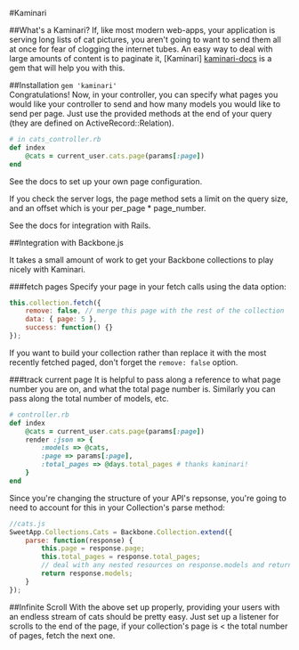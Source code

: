#Kaminari

##What's a Kaminari?
If, like most modern web-apps, your
application is serving long lists of cat pictures, you aren't going to
want to send them all at once for fear of clogging the internet tubes.
An easy way to deal with large amounts of content is to paginate it, [Kaminari] [kaminari-docs] is a gem that will help you with this. 

[kaminari-docs]: https://github.com/amatsuda/kaminari

##Installation
`gem 'kaminari'`  
Congratulations! Now, in your controller, you can specify what pages you
would like your controller to send and how many models you would like to
send per page. Just use the provided methods at the end of your query
(they are defined on ActiveRecord::Relation).

  
```ruby
# in cats_controller.rb
def index
    @cats = current_user.cats.page(params[:page])
end
```


See the docs to set up your own page configuration.

If you check the server logs, the page method sets a limit on the query size, and an offset which
is your per_page * page_number.

See the docs for integration with Rails.

##Integration with Backbone.js

It takes a small amount of work to get your Backbone collections to play nicely with
Kaminari.

###fetch pages
Specify your page in your fetch calls using the data option:

```javascript
this.collection.fetch({
    remove: false, // merge this page with the rest of the collection
    data: { page: 5 },
    success: function() {}
});
```
If you want to build your collection rather than replace it with the
most recently fetched paged, don't forget the `remove: false` option.

###track current page
It is helpful to pass along a reference to what page number you are on,
and what the total page number is. Similarly you can pass along the
total number of models, etc.

```ruby
# controller.rb
def index
    @cats = current_user.cats.page(params[:page])
    render :json => {
        :models => @cats,
        :page => params[:page],
        :total_pages => @days.total_pages # thanks kaminari!
    } 
end
```

Since you're changing the structure of your API's repsonse, you're going
to need to account for this in your Collection's parse method:

```javascript
//cats.js
SweetApp.Collections.Cats = Backbone.Collection.extend({
    parse: function(response) {
        this.page = response.page;
        this.total_pages = response.total_pages;
        // deal with any nested resources on response.models and return
        return response.models;
    }
});
```
##Infinite Scroll
With the above set up properly, providing your users with an endless
stream of cats should be pretty easy. Just set up a listener for scrolls
to the end of the page, if your collection's page is < the total number
of pages, fetch the next one.
